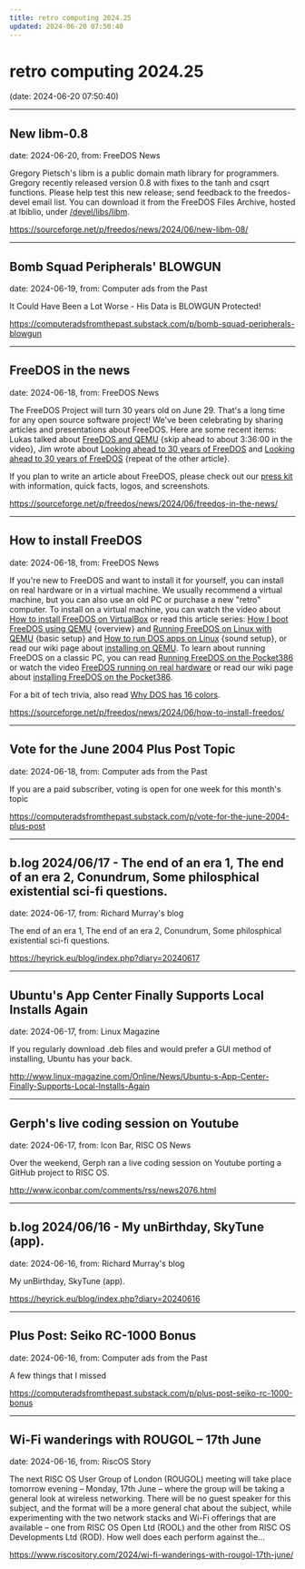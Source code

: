```yaml
---
title: retro computing 2024.25
updated: 2024-06-20 07:50:40
---
```


# retro computing 2024.25

(date: 2024-06-20 07:50:40)

---

## New libm-0.8

date: 2024-06-20, from: FreeDOS News

<div class="markdown_content"><p>Gregory Pietsch's libm is a public domain math library for programmers. Gregory recently released version 0.8 with fixes to the tanh and csqrt functions. Please help test this  new release; send feedback to the freedos-devel email list. You can download it from the FreeDOS Files Archive, hosted at Ibiblio, under <a class="" href="https://ibiblio.org/pub/micro/pc-stuff/freedos/files/devel/libs/libm/0.8/" rel="nofollow">/devel/libs/libm</a>.</p></div> 

<https://sourceforge.net/p/freedos/news/2024/06/new-libm-08/>

---

## Bomb Squad Peripherals' BLOWGUN

date: 2024-06-19, from: Computer ads from the Past

It Could Have Been a Lot Worse - His Data is BLOWGUN Protected! 

<https://computeradsfromthepast.substack.com/p/bomb-squad-peripherals-blowgun>

---

## FreeDOS in the news

date: 2024-06-18, from: FreeDOS News

<div class="markdown_content"><p>The FreeDOS Project will turn 30 years old on June 29. That's a long time for any open source software project! We've been celebrating by sharing articles and presentations about FreeDOS. Here are some recent items: Lukas talked about <a class="" href="https://pretalx.com/devconf-cz-2024/talk/YKCRXP/" rel="nofollow">FreeDOS and QEMU</a> {skip ahead to about 3:36:00 in the video}, Jim wrote about <a class="" href="https://www.both.org/?p=3991" rel="nofollow">Looking ahead to 30 years of FreeDOS</a> and <a class="" href="https://allthingsopen.org/articles/30-years-freedos" rel="nofollow">Looking ahead to 30 years of FreeDOS</a> {repeat of the other article}.</p>
<p>If you plan to write an article about FreeDOS, please check out our <a class="" href="https://www.freedos.org/presskit/" rel="nofollow">press kit</a> with information, quick facts, logos, and screenshots.</p></div> 

<https://sourceforge.net/p/freedos/news/2024/06/freedos-in-the-news/>

---

## How to install FreeDOS

date: 2024-06-18, from: FreeDOS News

<div class="markdown_content"><p>If you're new to FreeDOS and want to install it for yourself, you can install on real hardware or in a virtual machine. We usually recommend a virtual machine, but you can also use an old PC or purchase a new "retro" computer. To install on a virtual machine, you can watch the video about <a class="" href="https://youtu.be/xXkmOwLPpcg?feature=shared" rel="nofollow">How to install FreeDOS on VirtualBox</a> or read this article series: <a class="" href="https://www.both.org/?p=4743" rel="nofollow">How I boot FreeDOS using QEMU</a> {overview} and <a class="" href="https://www.both.org/?p=5612" rel="nofollow">Running FreeDOS on Linux with QEMU</a> {basic setup} and <a class="" href="https://www.both.org/?p=5632" rel="nofollow">How to run DOS apps on Linux</a> {sound setup}, or read our wiki page about <a class="" href="https://wiki.freedos.org/wiki/QEMU" rel="nofollow">installing on QEMU</a>. To learn about running FreeDOS on a classic PC, you can read <a class="" href="https://www.both.org/?p=5690" rel="nofollow">Running FreeDOS on the Pocket386</a> or watch the video <a class="" href="https://youtu.be/2h96UseZs6Q" rel="nofollow">FreeDOS running on real hardware</a> or read our wiki page about <a class="" href="https://wiki.freedos.org/wiki/Pocket386" rel="nofollow">installing FreeDOS on the Pocket386</a>.</p>
<p>For a bit of tech trivia, also read <a class="" href="https://www.both.org/?p=5546" rel="nofollow">Why DOS has 16 colors</a>.</p></div> 

<https://sourceforge.net/p/freedos/news/2024/06/how-to-install-freedos/>

---

## Vote for the June 2004 Plus Post Topic

date: 2024-06-18, from: Computer ads from the Past

If you are a paid subscriber, voting is open for one week for this month's topic 

<https://computeradsfromthepast.substack.com/p/vote-for-the-june-2004-plus-post>

---

## b.log 2024/06/17 - The end of an era 1, The end of an era 2, Conundrum, Some philosphical existential sci-fi questions.

date: 2024-06-17, from: Richard Murray's blog

The end of an era 1, The end of an era 2, Conundrum, Some philosphical existential sci-fi questions. 

<https://heyrick.eu/blog/index.php?diary=20240617>

---

## Ubuntu's App Center Finally Supports Local Installs Again

date: 2024-06-17, from: Linux Magazine

<p>If you regularly download .deb files and would prefer a GUI method of installing, Ubuntu has your back.</p> 

<http://www.linux-magazine.com/Online/News/Ubuntu-s-App-Center-Finally-Supports-Local-Installs-Again>

---

## Gerph's live coding session on Youtube

date: 2024-06-17, from: Icon Bar, RISC OS News

Over the weekend, Gerph ran a live coding session on Youtube porting a GitHub project to RISC OS. 

<http://www.iconbar.com/comments/rss/news2076.html>

---

## b.log 2024/06/16 - My unBirthday, SkyTune (app).

date: 2024-06-16, from: Richard Murray's blog

My unBirthday, SkyTune (app). 

<https://heyrick.eu/blog/index.php?diary=20240616>

---

## Plus Post: Seiko RC-1000 Bonus

date: 2024-06-16, from: Computer ads from the Past

A few things that I missed 

<https://computeradsfromthepast.substack.com/p/plus-post-seiko-rc-1000-bonus>

---

## Wi-Fi wanderings with ROUGOL – 17th June

date: 2024-06-16, from: RiscOS Story

The next RISC OS User Group of London (ROUGOL) meeting will take place tomorrow evening &#8211; Monday, 17th June &#8211; where the group will be taking a general look at wireless networking. There will be no guest speaker for this subject, and the format will be a more general chat about the subject, while experimenting with the two network stacks and Wi-Fi offerings that are available &#8211; one from RISC OS Open Ltd (ROOL) and the other from RISC OS Developments Ltd (ROD). How well does each perform against the&#8230; 

<https://www.riscository.com/2024/wi-fi-wanderings-with-rougol-17th-june/>

